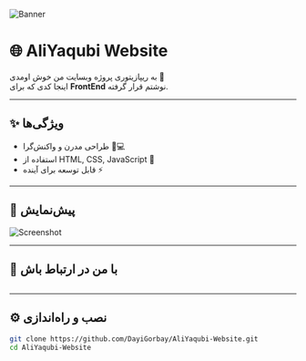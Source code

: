 ![Banner](https://s6.uupload.ir/files/aliyaqubi-banner_4z9b.png)
# 🌐 AliYaqubi Website

به ریپازیتوری پروژه وبسایت من خوش اومدی 🚀  
اینجا کدی که برای **FrontEnd** نوشتم قرار گرفته.

---

## ✨ ویژگی‌ها
- طراحی مدرن و واکنش‌گرا 📱💻
- استفاده از HTML, CSS, JavaScript 🎨
- قابل توسعه برای آینده ⚡

---

## 📸 پیش‌نمایش
![Screenshot](https://s6.uupload.ir/files/screenshot_(248)_fzuv.png)

---

## 🔗 با من در ارتباط باش
<p align="center" style="font-size:30px;">
  <a href="tel:+989150298062" target="_blank">
    <i style="color:#27d32f;" class="fa-solid fa-phone"></i>
  </a>

  <a href="https://github.com/DayiGorbay" target="_blank">
    <i class="fa-brands fa-github"></i>
  </a>

  <a href="https://www.youtube.com/@DayiGorbay13" target="_blank">
    <i style="color:red;" class="fa fa-youtube"></i>
  </a>

  <a href="https://t.me/fooolsx" target="_blank">
    <i style="color:#24a1dd;" class="fa fa-telegram"></i>
  </a>

  <a href="https://www.instagram.com/aliyaqubi88/" target="_blank">
    <i style="background: rgb(196,0,255);
              background: linear-gradient(188deg, rgba(196,0,255,1) 0%, rgba(255,0,0,1) 44%, rgba(255,248,0,1) 100%);
              -webkit-background-clip: text;
              -webkit-text-fill-color: transparent;"
       class="fa fa-instagram"></i>
  </a>
  <script src="https://kit.fontawesome.com/441cd47b02.js" crossorigin="anonymous"></script>
</p>

---

## ⚙️ نصب و راه‌اندازی
```bash
git clone https://github.com/DayiGorbay/AliYaqubi-Website.git
cd AliYaqubi-Website